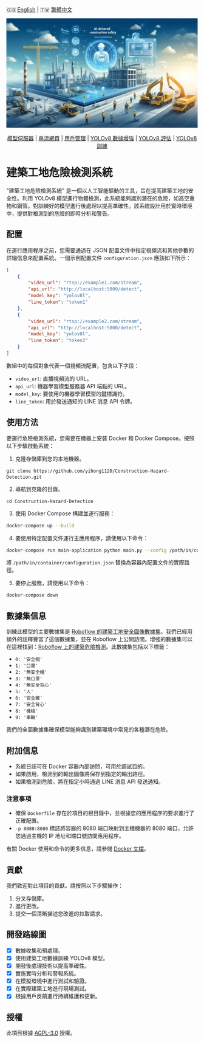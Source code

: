 🇬🇧 [English](./README.md) | 🇹🇼 [繁體中文](./README-zh-tw.md)

![AI-Driven Construction Safety Banner](./assets/images/project_graphics/banner.jpg)

<div align="center">
    <a href="examples/Model-Server">模型伺服器</a> | <a href="examples/Stream-Web">串流網頁</a> | <a href="examples/User-Management">用戶管理</a> | <a href="examples/YOLOv8-Data-Augmentation">YOLOv8 數據增強</a> | <a href="examples/YOLOv8-Evaluation">YOLOv8 評估</a> | <a href="examples/YOLOv8-Train">YOLOv8 訓練</a>
</div>

# 建築工地危險檢測系統

"建築工地危險檢測系統" 是一個以人工智能驅動的工具，旨在提高建築工地的安全性。利用 YOLOv8 模型進行物體檢測，此系統能夠識別潛在的危險，如高空重物和鋼管。對訓練好的模型進行後處理以提高準確性。該系統設計用於實時環境中，提供對檢測到的危險的即時分析和警告。

## 配置

在運行應用程序之前，您需要通過在 JSON 配置文件中指定視頻流和其他參數的詳細信息來配置系統。一個示例配置文件 `configuration.json` 應該如下所示：

```json
[
    {
        "video_url": "rtsp://example1.com/stream",
        "api_url": "http://localhost:5000/detect",
        "model_key": "yolov8l",
        "line_token": "token1"
    },
    {
        "video_url": "rtsp://example2.com/stream",
        "api_url": "http://localhost:5000/detect",
        "model_key": "yolov8l",
        "line_token": "token2"
    }
]
```

數組中的每個對象代表一個視頻流配置，包含以下字段：

- `video_url`: 直播視頻流的 URL。
- `api_url`: 機器學習模型服務器 API 端點的 URL。
- `model_key`: 要使用的機器學習模型的鍵標識符。
- `line_token`: 用於發送通知的 LINE 消息 API 令牌。

## 使用方法

要運行危險檢測系統，您需要在機器上安裝 Docker 和 Docker Compose。按照以下步驟啟動系統：

1. 克隆存儲庫到您的本地機器。
```
git clone https://github.com/yihong1120/Construction-Hazard-Detection.git
```
2. 導航到克隆的目錄。
```
cd Construction-Hazard-Detection
```
3. 使用 Docker Compose 構建並運行服務：

```bash
docker-compose up --build
```

4. 要使用特定配置文件運行主應用程序，請使用以下命令：

```bash
docker-compose run main-application python main.py --config /path/in/container/configuration.json
```

將 `/path/in/container/configuration.json` 替換為容器內配置文件的實際路徑。

5. 要停止服務，請使用以下命令：

```bash
docker-compose down
```

## 數據集信息
訓練此模型的主要數據集是 [Roboflow 的建築工地安全圖像數據集](https://www.kaggle.com/datasets/snehilsanyal/construction-site-safety-image-dataset-roboflow/data)。我們已經用額外的註釋豐富了這個數據集，並在 Roboflow 上公開訪問。增強的數據集可以在這裡找到：[Roboflow 上的建築危險檢測](https://universe.roboflow.com/side-projects/construction-hazard-detection)。此數據集包括以下標籤：

- `0: '安全帽'`
- `1: '口罩'`
- `2: '無安全帽'`
- `3: '無口罩'`
- `4: '無安全背心'`
- `5: '人'`
- `6: '安全錐'`
- `7: '安全背心'`
- `8: '機械'`
- `9: '車輛'`

我們的全面數據集確保模型能夠識別建築環境中常見的各種潛在危險。

## 附加信息

- 系統日誌可在 Docker 容器內部訪問，可用於調試目的。
- 如果啟用，檢測到的輸出圖像將保存到指定的輸出路徑。
- 如果檢測到危險，將在指定小時通過 LINE 消息 API 發送通知。

### 注意事項
- 確保 `Dockerfile` 存在於項目的根目錄中，並根據您的應用程序的要求進行了正確配置。
- `-p 8080:8080` 標誌將容器的 8080 端口映射到主機機器的 8080 端口，允許您通過主機的 IP 地址和端口號訪問應用程序。

有關 Docker 使用和命令的更多信息，請參閱 [Docker 文檔](https://docs.docker.com/)。

## 貢獻
我們歡迎對此項目的貢獻。請按照以下步驟操作：
1. 分叉存儲庫。
2. 進行更改。
3. 提交一個清晰描述您改進的拉取請求。

## 開發路線圖
- [x] 數據收集和預處理。
- [x] 使用建築工地數據訓練 YOLOv8 模型。
- [x] 開發後處理技術以提高準確性。
- [x] 實施實時分析和警報系統。
- [x] 在模擬環境中進行測試和驗證。
- [x] 在實際建築工地進行現場測試。
- [x] 根據用戶反饋進行持續維護和更新。

## 授權
此項目根據 [AGPL-3.0](LICENSE.md) 授權。
